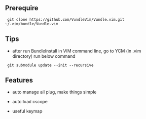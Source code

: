 ## Prerequire 

```
 git clone https://github.com/VundleVim/Vundle.vim.git ~/.vim/bundle/Vundle.vim
```
## Tips

*  after run BundleInstall in VIM command line, go to YCM (in .vim directory) run below command

```
 git submodule update --init --recursive
```

## Features
* auto manage all plug, make things simple

* auto load cscope

* useful keymap
